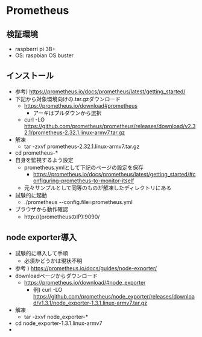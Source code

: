 # Prometheus

## 検証環境

* raspberri pi 3B+
* OS: raspbian OS buster

## インストール

* 参考) https://prometheus.io/docs/prometheus/latest/getting_started/
* 下記から対象環境向けの.tar.gzダウンロード
  * https://prometheus.io/download#prometheus
    * アーキはプルダウンから選択
  * curl -LO https://github.com/prometheus/prometheus/releases/download/v2.32.1/prometheus-2.32.1.linux-armv7.tar.gz
* 解凍
  * tar -zxvf prometheus-2.32.1.linux-armv7.tar.gz
* cd prometheus-*
* 自身を監視するよう設定
  * prometheus.ymlとして下記のページの設定を保存
    * https://prometheus.io/docs/prometheus/latest/getting_started/#configuring-prometheus-to-monitor-itself
  * 元々サンプルとして同等のものが解凍したディレクトリにある
* 試験的に起動
  * ./prometheus --config.file=prometheus.yml
* ブラウザから動作確認
  * http://(prometheusのIP):9090/

## node exporter導入

* 試験的に導入して手順
  * 必須かどうかは現状不明
* 参考 ) https://prometheus.io/docs/guides/node-exporter/
* downloadページからダウンロード
  * https://prometheus.io/download/#node_exporter
    * 例) curl -LO https://github.com/prometheus/node_exporter/releases/download/v1.3.1/node_exporter-1.3.1.linux-armv7.tar.gz
* 解凍
  * tar -zxvf node_exporter-*
* cd node_exporter-1.3.1.linux-armv7
* 